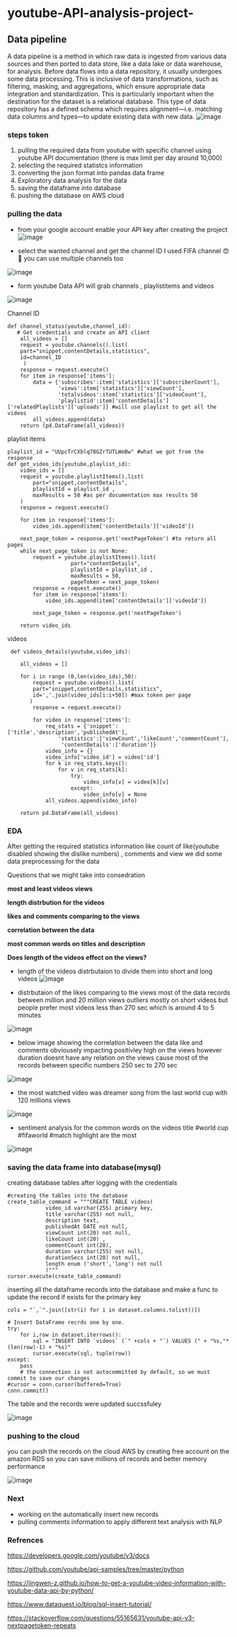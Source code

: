 # youtube-API-analysis-project-
## Data pipeline 
A data pipeline is a method in which raw data is ingested from various data sources and then ported to data store, like a data lake or data warehouse, for analysis. Before data flows into a data repository, it usually undergoes some data processing. This is inclusive of data transformations, such as filtering, masking, and aggregations, which ensure appropriate data integration and standardization. This is particularly important when the destination for the dataset is a relational database. This type of data repository has a defined schema which requires alignment—i.e. matching data columns and types—to update existing data with new data.
![image](https://user-images.githubusercontent.com/60258264/216823250-9d769084-1725-4753-8bf7-fbcc3c246997.png)
### steps token

 1. pulling the required data from youtube with specific channel using youtube API documentation (there is max limit per day around 10,000)
 2. selecting the required statistcs information
 3. converting the json format into pandas data frame
 4. Exploratory data analysis for the data 
 5. saving the dataframe into database 
 6. pushing the database on AWS cloud 

 ### pulling the data 
 * from your google account enable your API key after creating the project
 ![image](https://user-images.githubusercontent.com/60258264/216827186-52d5da74-2b85-4d9b-91ae-8e082c214f81.png)
 
* select the wanted channel and get the channel ID I used FIFA channel :heart_eyes: :smiling_face_with_three_hearts: you can use multiple channels too

![image](https://user-images.githubusercontent.com/60258264/216827330-2b089e78-f74d-40b4-9c25-301a6ffadb25.png)

* form youtube Data API will grab channels , playlistitems and videos 

![image](https://user-images.githubusercontent.com/60258264/216827747-00247070-59f7-42cc-9aa9-dfb3609bf31b.png)

Channel ID

```
def channel_status(youtube,channel_id):  
   # Get credentials and create an API client
    all_videos = [] 
    request = youtube.channels().list(
    part="snippet,contentDetails,statistics",
    id=channel_ID
     )
    response = request.execute()
    for item in response['items']:
        data = {'subscribes':item['statistics']['subscriberCount'],
                'views':item['statistics']['viewCount'],
                'totalvideos':item['statistics']['videoCount'],
                'playlistid':item['contentDetails']['relatedPlaylists']['uploads']} #will use playlist to get all the videos
        all_videos.append(data)
    return (pd.DataFrame(all_videos)) 
```
playlist items
```
playlist_id = "UUpcTrCXblq78GZrTUTLWeBw" #what we got from the response 
def get_video_ids(youtube,playlist_id):
    video_ids = []
    request = youtube.playlistItems().list(
        part="snippet,contentDetails",
        playlistId = playlist_id ,
        maxResults = 50 #as per documentation max results 50
    )
    response = request.execute()
    
    for item in response['items']:
        video_ids.append(item['contentDetails']['videoId'])
        
    next_page_token = response.get('nextPageToken') #to return all pages 
    while next_page_token is not None:
        request = youtube.playlistItems().list(
                    part="contentDetails",
                    playlistId = playlist_id ,
                    maxResults = 50,
                    pageToken = next_page_token)    
        response = request.execute()
        for item in response['items']:
            video_ids.append(item['contentDetails']['videoId'])
        
        next_page_token = response.get('nextPageToken')
        
    return video_ids 
```    
videos     
```   
 def videos_details(youtube,video_ids):
    
    all_videos = []
    
    for i in range (0,len(video_ids),50):
        request = youtube.videos().list(
        part="snippet,contentDetails,statistics",
        id=','.join(video_ids[i:i+50]) #max token per page
       )
        response = request.execute()
    
        for video in response['items']:
            req_stats = {'snippet':['title','description','publishedAt'],
                'statistics':['viewCount','likeCount','commentCount'],
                 'contentDetails':['duration']}
            video_info = {}
            video_info['video_id'] = video['id']
            for k in req_stats.keys():
                for v in req_stats[k]:
                    try:
                        video_info[v] = video[k][v]
                    except:
                        video_info[v] = None
            all_videos.append(video_info) 
    
    return pd.DataFrame(all_videos)   

```
### EDA
After getting the required statistics information like count of like(youtube disabled showing the dislike numbers) , comments and view we did some data preprocessing for the data 

Questions that we might take into consedration 

**most and least videos views**

**length distrbution for the videos**

**likes and comments comparing to the views**

**correlation between the data**

**most common words on titles and description**

**Does length of the videos effect on the views?**

* length of the videos distrbutaion to divide them into short and long videos 
 ![image](https://user-images.githubusercontent.com/60258264/216842007-ed85626d-327e-4b0d-a4ec-8268fa468059.png)
 
* distrbutaion of the likes comparing to the views most of the data records between million and 20 million views outliers mostly on short videos but people prefer most videos less than 270 sec which is around 4 to 5 minutes 
 
 ![image](https://user-images.githubusercontent.com/60258264/216842044-50c6d489-d4c1-4bb0-b968-6496e7e75e54.png)
 
* below image showing the correlation between the data like and comments obviousely impacting positivley high on the views however duration doesnt have any relation on the views cause most of the records between specific numbers 250 sec to 270 sec 
 
 
![image](https://user-images.githubusercontent.com/60258264/216842748-6b8f118b-1231-48c2-be76-f1b3aa634adc.png)

* the most watched video was dreamer song from the last world cup with 120 millions views 

![image](https://user-images.githubusercontent.com/60258264/216842850-e3173044-305a-4829-a8f6-eea67ce42f43.png)

* sentiment analysis for the common words on the videos title #world cup #fifaworld #match highlight are the most

![image](https://user-images.githubusercontent.com/60258264/216842996-f433bec7-fea9-4f48-997f-143c9638c58d.png)

### saving the data frame into database(mysql)

creating database tables after logging with the credentials 

```
#creating the tables into the database
create_table_command = """CREATE TABLE videos(
            video_id varchar(255) primary key,
            title varchar(255) not null,
            description text,
            publishedAt DATE not null,
            viewCount int(20) not null,
            likeCount int(20) ,
            commentCount int(20),
            duration varchar(255) not null,
            durationSecs int(20) not null,
            length enum ('short','long') not null
            )"""
cursor.execute(create_table_command)
```
inserting all the dataframe records into the database and make a func to update the record if exists for the primary key 

```
cols = "`,`".join([str(i) for i in dataset.columns.tolist()])

# Insert DataFrame recrds one by one.
try:
    for i,row in dataset.iterrows():
        sql = "INSERT INTO `videos` (`" +cols + "`) VALUES (" + "%s,"*(len(row)-1) + "%s)"
        cursor.execute(sql, tuple(row))
except:
    pass  
    # the connection is not autocommitted by default, so we must commit to save our changes
#cursor = conn.cursor(buffered=True) 
conn.commit()
```
The table and the records were updated succssfuley 

![image](https://user-images.githubusercontent.com/60258264/216844524-17c9ba8f-3515-4821-991c-3450bd066db7.png)

### pushing to the cloud

you can push the records on the cloud AWS by creating free account on the amazon RDS so you can save millions of records and better memory performance 

![image](https://user-images.githubusercontent.com/60258264/216844750-c192e5ab-307a-483f-b194-80fbf1ee5f8f.png)

### Next 

* working on the automatically insert new records 
* pulling comments information to apply different text analysis with NLP

### Refrences 

https://developers.google.com/youtube/v3/docs

https://github.com/youtube/api-samples/tree/master/python

https://jingwen-z.github.io/how-to-get-a-youtube-video-information-with-youtube-data-api-by-python/

https://www.dataquest.io/blog/sql-insert-tutorial/

https://stackoverflow.com/questions/55165631/youtube-api-v3-nextpagetoken-repeats
